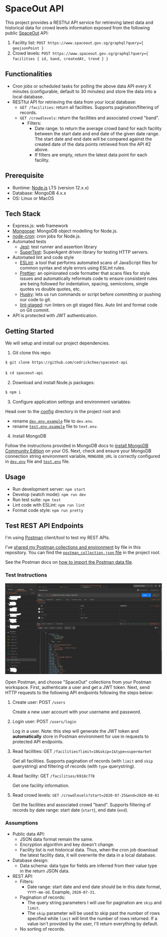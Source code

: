 # SpaceOut API

This project provides a RESTful API service for retrieving latest data and historical data for crowd levels information exposed from the following public [SpaceOut](https://www.spaceout.gov.sg/) API:

1. Facility list: `POST https://www.spaceout.gov.sg/graphql?query={ geojsonPoint }`
2. Crowd levels: `POST https://www.spaceout.gov.sg/graphql?query={ facilities { id, band, createdAt, trend } }`

## Functionalities

- Cron jobs or scheduled tasks for polling the above data API every X minutes (configurable, default to 30 minutes) and store the data into a local database.
- RESTful API for retrieving the data from your local database:
  - `GET /facilities`: return all facilities. Supports pagination/filtering of records.
  - `GET /crowdlevels`: return the facilities and associated crowd "band".
    - Filters:
      - Date range: to return the average crowd band for each facility between the start date and end date of the given date range. The start date and end date will be compared against the created date of the data points retrieved from the API #2 above.
      - If filters are empty, return the latest data point for each facility.

## Prerequisite

- Runtime: [Node.js](https://nodejs.org/en/download/) LTS (version 12.x.x)
- Database: MongoDB 4.x.x
- OS: Linux or MacOS

## Tech Stack

- Express.js: web framework
- [Mongoose](https://mongoosejs.com/): MongoDB object modelling for Node.js.
- [node-cron](https://github.com/kelektiv/node-cron): cron jobs for Node.js.
- Automated tests
  - [Jest](https://jestjs.io/): test runner and assertion library
  - [SuperTest](https://github.com/visionmedia/supertest): SuperAgent driven library for testing HTTP servers.
- Automated lint and code style
  - [ESLint](https://eslint.org/): a tool that performs automated scans of JavaScript files for common syntax and style errors using ESLint rules.
  - [Prettier](https://prettier.io/): an opinionated code formatter that scans files for style issues and automatically reformats code to ensure consistent rules are being followed for indentation, spacing, semicolons, single quotes vs double quotes, etc.
  - [Husky](https://github.com/typicode/husky): lets us run commands or script before committing or pushing our code to git.
  - [lint-staged](https://github.com/okonet/lint-staged): run linters on git staged files. Auto lint and format code on Git commit.
- API is protected with JWT authentication.

## Getting Started

We will setup and install our project dependencies.

1. Git clone this repo:

```sh
$ git clone https://github.com/cedrickchee/spaceout-api

$ cd spaceout-api
```

2. Download and install Node.js packages:

```sh
$ npm i
```

3. Configure application settings and environment variables:

Head over to the [config](./config/) directory in the project root and:
- rename [`dev.env.example`](config/dev.env.example) file to `dev.env`.
- rename [`test.env.example`](config/test.env.example) file to `text.env`.

4. Install MongoDB

Follow the instructions provided in MongoDB docs to [install MongoDB Community Edition](https://docs.mongodb.com/manual/administration/install-community/) on your OS. Next, check and ensure your MongoDB connection
string environment variable, `MONGODB_URL` is correctly configured in
[`dev.env`](./config/dev.env) file and [`test.env`](./config/test.env) file.

## Usage

- Run development server: `npm start`
- Develop (watch mode): `npm run dev`
- Run test suite: `npm test`
- Lint code with ESLint: `npm run lint`
- Format code style: `npm run pretty`

## Test REST API Endpoints

I'm using [Postman](https://www.postman.com/) client/tool to test my REST APIs.

I've [shared my Postman collections and environment](https://learning.postman.com/docs/collaborating-in-postman/sharing/) by file in this repository. You can find the [`postman_collection.json` file](./postman_collection.json) in the project root.

See the Postman docs on [how to import the Postman data file](https://learning.postman.com/docs/getting-started/importing-and-exporting-data/).

### Test Instructions

![](media/images/postman.png)

Open Postman, and choose "SpaceOut" collections from your Postman workspace.
First, authenticate a user and get a JWT token. Next, send HTTP requests to the
following API endpoints following the steps below:

1. Create user: POST `/users`

   Create a new user account with your username and password.
2. Login user: POST `/users/login`

   Log in a user. Note: this step will generate the JWT token
   and **automatically** store in Postman environment for use in requests to
   protected API endpoints.
3. Read facilities: GET `/facilities?limit=10&skip=1&type=supermarket`

   Get all facilities. Supports pagination of records (with `limit` and `skip` querystring)
   and filtering of records (with `type` querystring).
4. Read facility: GET `/facilities/6918c778`

   Get one facility information.
5. Read crowd levels: `GET /crowdlevels?start=2020-07-25&end=2020-08-01`

   Get the facilities and associated crowd "band". Supports filtering of records
   by date range: start date (`start`), end date (`end`).

### Assumptions

- Public data API:
  - JSON data format remain the same.
  - Encryption algorithm and key doesn't change.
  - Facility list is not historical data. Thus, when the cron job download the latest facility data, it will overwrite the data in a local database.
- Database design:
  - Data schema: data type for fields are inferred from their value type in the return JSON data.
- REST API:
  - Filters:
    - Date range: start date and end date should be in this date format, `YYYY-mm-dd`. Example, `2020-07-31`.
  - Pagination of records:
    - The query string parameters I will use for pagination are `skip` and `limit`.
    - The `skip` parameter will be used to skip past the number of rows specified while `limit` will limit the number of rows returned. If a value isn't provided by the user, I'll return everything by default. 
  - No sorting of records.
